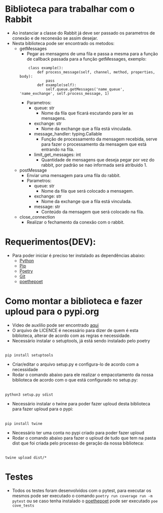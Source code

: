 # Biblioteca para trabalhar com o Rabbit
- Ao instanciar a classe do Rabbit já deve ser passado os parametros de conexão e de reconexão se assim desejar.
- Nesta biblioteca pode ser encontrado os metodos:
    - getMessages
        - Pegar as mensagens de uma fila e passa a mesma para a função de callback passada para a função getMessages, exemplo:
        ````
            class example():
                def process_message(self, channel, method, properties, body):
                    pass
                def example(self):
                    self.queue.getMessages('name_queue', 'name_exchange', self.process_message, 1)
        ````
        - Parametros:
            - queue: str
                - Nome da fila que ficará escutando para ler as mensagens.
            - exchange: str
                - Nome da exchange que a fila está vinculada.
            - message_handler: typing.Callable
                - Função de processamento da mensagem recebida, serve para fazer o processamento da mensagem que está entrando na fila.
            - limit_get_messages: int
                - Quantidade de mensagens que deseja pegar por vez do rabbit, por padrão se nao informada será atribuido 1.
    - postMessage
        - Enviar uma mensagem para uma fila do rabbit.
        - Parametros:
            - queue: str
                - Nome da fila que será colocado a mensagem.
            - exchange: str
                - Nome da exchange que a fila está vinculada.
            - message: str
                - Conteúdo da mensagem que será colocado na fila.
    - close_connection
        - Realizar o fechamento da conexão com o rabbit.
# Requerimentos(DEV):
- Para poder iniciar é preciso ter instalado as dependências abaixo:
    - [Python](https://www.python.org/)
    - [Pip](https://pip.pypa.io/)
    - [Poetry](https://poetry.eustace.io/)
    - [Git](https://git-scm.com/)
    - [poethepoet](https://github.com/nat-n/poethepoet)
# Como montar a biblioteca e fazer uploud para o pypi.org
- Video de auxlilio pode ser encontrado [aqui](https://www.youtube.com/watch?v=_14MS9oFZZI)
- O arquivo de LICENCE é necessário para dizer de quem é esta biblioteca, alterar de acordo com as regras e necessidade.
- Necessário instalar o setuptools, já está sendo instalado pelo poetry
######
    pip install setuptools
- Criar/editar o arquivo setup.py e configura-lo de acordo com a necessidade
- Rodar o comando abaixo para ele realizar o empacotamento da nossa biblioteca de acordo com o que está configurado no setup.py:
######
    python3 setup.py sdist
- Necessário instalar o twine para  poder fazer uploud desta biblioteca para fazer uploud para o pypi:
######
    pip install twine
- Necessário ter uma conta no pypi criado para poder fazer uploud
- Rodar o comando abaixo para fazer o uploud de tudo que tem na pasta dist que foi criada pelo processo de geração da nossa biblioteca:
######
    twine upload dist/*

# Testes
- Todos os testes foram desenvolvidos com o pytest, para executar os mesmos pode ser executado o comando ```poetry run coverage run -m pytest``` ou se caso tenha instalado o [poethepoet](https://github.com/nat-n/poethepoet) pode ser executado ```poe cove_tests```